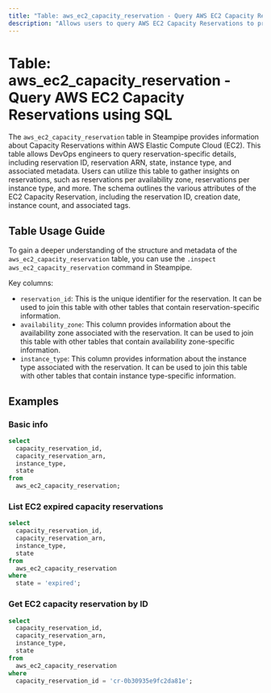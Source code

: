 ```yaml
---
title: "Table: aws_ec2_capacity_reservation - Query AWS EC2 Capacity Reservations using SQL"
description: "Allows users to query AWS EC2 Capacity Reservations to provide information about the reservations within AWS Elastic Compute Cloud (EC2)."
---
```


# Table: aws_ec2_capacity_reservation - Query AWS EC2 Capacity Reservations using SQL

The `aws_ec2_capacity_reservation` table in Steampipe provides information about Capacity Reservations within AWS Elastic Compute Cloud (EC2). This table allows DevOps engineers to query reservation-specific details, including reservation ID, reservation ARN, state, instance type, and associated metadata. Users can utilize this table to gather insights on reservations, such as reservations per availability zone, reservations per instance type, and more. The schema outlines the various attributes of the EC2 Capacity Reservation, including the reservation ID, creation date, instance count, and associated tags.

## Table Usage Guide

To gain a deeper understanding of the structure and metadata of the `aws_ec2_capacity_reservation` table, you can use the `.inspect aws_ec2_capacity_reservation` command in Steampipe.

Key columns:

- `reservation_id`: This is the unique identifier for the reservation. It can be used to join this table with other tables that contain reservation-specific information.
- `availability_zone`: This column provides information about the availability zone associated with the reservation. It can be used to join this table with other tables that contain availability zone-specific information.
- `instance_type`: This column provides information about the instance type associated with the reservation. It can be used to join this table with other tables that contain instance type-specific information.

## Examples

### Basic info

```sql
select
  capacity_reservation_id,
  capacity_reservation_arn,
  instance_type,
  state
from
  aws_ec2_capacity_reservation;
```

### List EC2 expired capacity reservations

```sql
select
  capacity_reservation_id,
  capacity_reservation_arn,
  instance_type,
  state
from
  aws_ec2_capacity_reservation
where
  state = 'expired';
```

### Get EC2 capacity reservation by ID

```sql
select
  capacity_reservation_id,
  capacity_reservation_arn,
  instance_type,
  state
from
  aws_ec2_capacity_reservation
where
  capacity_reservation_id = 'cr-0b30935e9fc2da81e';
```
